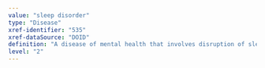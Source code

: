 ```yaml
---
value: "sleep disorder"
type: "Disease"
xref-identifier: "535"
xref-dataSource: "DOID"
definition: "A disease of mental health that involves disruption of sleep patterns."
level: "2"
---
```

